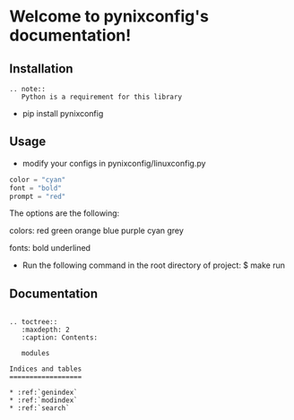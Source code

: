 # Welcome to pynixconfig's documentation!

## Installation

```eval_rst
.. note::
   Python is a requirement for this library
```
- pip install pynixconfig

## Usage

- modify your configs in pynixconfig/linuxconfig.py

```python
color = "cyan"
font = "bold"
prompt = "red"
```

The options are the following:

colors: 
red
green
orange
blue
purple
cyan
grey

fonts:
bold
underlined

- Run the following command in the root directory of project: $ make run

## Documentation

```eval_rst

.. toctree::
   :maxdepth: 2
   :caption: Contents:

   modules

Indices and tables
==================

* :ref:`genindex`
* :ref:`modindex`
* :ref:`search`

```
